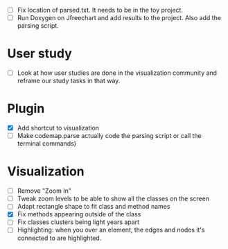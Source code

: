 

- [ ] Fix location of parsed.txt. It needs to be in the toy project.
- [ ] Run Doxygen on Jfreechart and add results to the project. Also add the parsing script.

# User study
- [ ] Look at how user studies are done in the visualization community and reframe our study tasks in that way.

# Plugin
- [x] Add shortcut to visualization
- [ ] Make codemap.parse actually code the parsing script or call the terminal commands)

# Visualization
- [ ] Remove "Zoom In"
- [ ] Tweak zoom levels to be able to show all the classes on the screen
- [ ] Adapt rectangle shape to fit class and method names
- [x] Fix methods appearing outside of the class
- [ ] Fix classes clusters being light years apart
- [ ] Highlighting: when you over an element, the edges and nodes it's connected to are highlighted.
